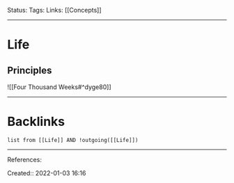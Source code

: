 Status: 
Tags: 
Links: [[Concepts]]
___
# Life
## Principles
![[Four Thousand Weeks#^dyge80]]
___
# Backlinks
```dataview
list from [[Life]] AND !outgoing([[Life]])
```
___
References:

Created:: 2022-01-03 16:16
